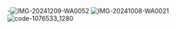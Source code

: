 -![IMG-20241209-WA0052](https://github.com/user-attachments/assets/5e9e66d9-14b4-4cab-8d55-759591936c6c)
![IMG-20241008-WA0021](https://github.com/user-attachments/assets/56911f79-d614-4f1c-89ca-bd4d4d3fcab9)
![code-1076533_1280](https://github.com/user-attachments/assets/19e57887-e3c8-44c6-aad7-5cdae3948f76)
